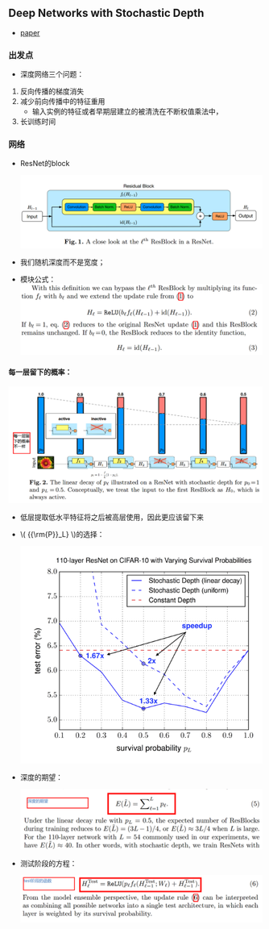 <script type="text/javascript" src="http://cdn.mathjax.org/mathjax/latest/MathJax.js?config=default"></script>

## Deep Networks with Stochastic Depth

* [paper](paper/2016-Deep%20Networks%20with%20Stochastic%20Depth.pdf)

### 出发点
    
* 深度网络三个问题：

1. 反向传播的梯度消失
2. 减少前向传播中的特征重用
   * 输入实例的特征或者早期层建立的被清洗在不断权值乘法中，
3. 长训练时间

### 网络

* ResNet的block

  ![1540188178619](readme/deep_networks_with_stochastic_depth_resnet_block.png)

* 我们随机深度而不是宽度；

* 模块公式：
![1540189020417](readme/deep_networks_with_stochastic_depth_模块公式.png)

#### 每一层留下的概率：

![1540189467782](readme/deep_networks_with_stochastic_depth_每一层留下的概率.png)

 * 低层提取低水平特征将之后被高层使用，因此更应该留下来

 * \\( {{\rm{P}}_L} \\)的选择：

   ![1540190442325](readme/deep_networks_with_stochastic_depth_PL的选择.png)

* 深度的期望：

  ![1540190778812](readme/deep_networks_with_stochastic_depth_深度的期望.png)

* 测试阶段的方程：

  ![1540218823460](readme/deep_networks_with_stochastic_depth_测试时函数.png)
